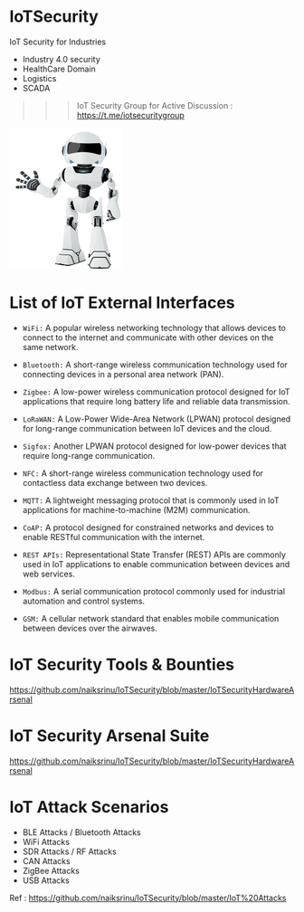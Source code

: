 # IoTSecurity

IoT Security for Industries  
  - Industry 4.0 security
  - HealthCare Domain
  - Logistics 
  - SCADA
  
>>> IoT Security Group for Active Discussion : https://t.me/iotsecuritygroup 

<div align="left">
  <img src="https://github.com/naiksrinu/IoTSecurity/blob/master/2020/robot.gif" alt="IoT Security" width="200" height="250"/>
</div>

<!--- Copy from here --->
# List of IoT External Interfaces

- `WiFi:` A popular wireless networking technology that allows devices to connect to the internet and communicate with other devices on the same network.

- `Bluetooth:` A short-range wireless communication technology used for connecting devices in a personal area network (PAN).

- `Zigbee:` A low-power wireless communication protocol designed for IoT applications that require long battery life and reliable data transmission.

- `LoRaWAN:` A Low-Power Wide-Area Network (LPWAN) protocol designed for long-range communication between IoT devices and the cloud.

- `Sigfox:` Another LPWAN protocol designed for low-power devices that require long-range communication.

- `NFC:` A short-range wireless communication technology used for contactless data exchange between two devices.

- `MQTT:` A lightweight messaging protocol that is commonly used in IoT applications for machine-to-machine (M2M) communication.

- `CoAP:` A protocol designed for constrained networks and devices to enable RESTful communication with the internet.

- `REST APIs:` Representational State Transfer (REST) APIs are commonly used in IoT applications to enable communication between devices and web services.

- `Modbus:` A serial communication protocol commonly used for industrial automation and control systems.

- `GSM:` A cellular network standard that enables mobile communication between devices over the airwaves.

<!--- file --->


<!--- Copy from here --->
# IoT Security Tools & Bounties  

https://github.com/naiksrinu/IoTSecurity/blob/master/IoTSecurityHardwareArsenal


# IoT Security Arsenal Suite  

https://github.com/naiksrinu/IoTSecurity/blob/master/IoTSecurityHardwareArsenal

 
# IoT Attack Scenarios  
  - BLE Attacks / Bluetooth Attacks
  - WiFi Attacks
  - SDR Attacks / RF Attacks
  - CAN Attacks
  - ZigBee Attacks
  - USB Attacks  
  
Ref : https://github.com/naiksrinu/IoTSecurity/blob/master/IoT%20Attacks

<!--- file --->
  
  
